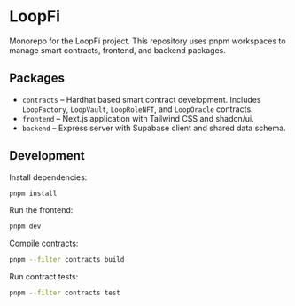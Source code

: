 # LoopFi

Monorepo for the LoopFi project. This repository uses pnpm workspaces to manage
smart contracts, frontend, and backend packages.

## Packages

- `contracts` – Hardhat based smart contract development. Includes `LoopFactory`,
  `LoopVault`, `LoopRoleNFT`, and `LoopOracle` contracts.
- `frontend` – Next.js application with Tailwind CSS and shadcn/ui.
- `backend` – Express server with Supabase client and shared data schema.

## Development

Install dependencies:

```bash
pnpm install
```

Run the frontend:

```bash
pnpm dev
```

Compile contracts:

```bash
pnpm --filter contracts build
```

Run contract tests:

```bash
pnpm --filter contracts test
```
